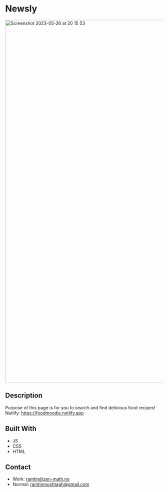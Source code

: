 # Newsly

<img width="1159" alt="Screenshot 2023-05-26 at 20 15 53" src="https://github.com/RamtinMoshtagh/FoodMood/assets/95631899/7ba7d5c3-fc49-4e06-9b91-71ce1073f37a">


## Description
Purpose of this page is for you to search and find delicious food recipes!
Netlify: https://foodmoodie.netlify.app

## Built With
- JS
- CSS
- HTML

## Contact
- Work: ramtin@zen-math.no
- Normal: ramtinmoshtagh@gmail.com
